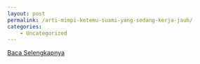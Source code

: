 ```yaml
---
layout: post
permalink: /arti-mimpi-ketemu-suami-yang-sedang-kerja-jauh/
categories:
    - Uncategorized
---
```


[Baca Selengkapnya](/05)
